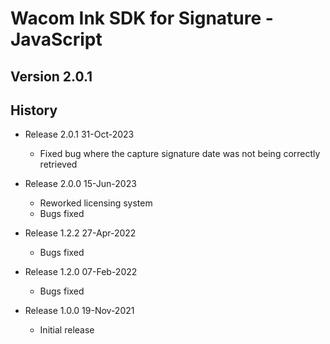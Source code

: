 # Wacom Ink SDK for Signature - JavaScript

## Version 2.0.1

## History 
 * Release 2.0.1 31-Oct-2023
   - Fixed bug where the capture signature date was not being correctly retrieved

 * Release 2.0.0 15-Jun-2023
   - Reworked licensing system
	- Bugs fixed

 * Release 1.2.2 27-Apr-2022
    - Bugs fixed

 * Release 1.2.0 07-Feb-2022
    - Bugs fixed

 * Release 1.0.0  19-Nov-2021
    - Initial release